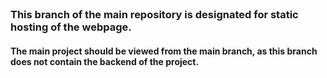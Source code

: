 <br>
<h3>This branch of the main repository is designated for static hosting of the webpage.</h3>
<h4>The main project should be viewed from the main branch, as this branch does not contain the backend of the project.</h4>
